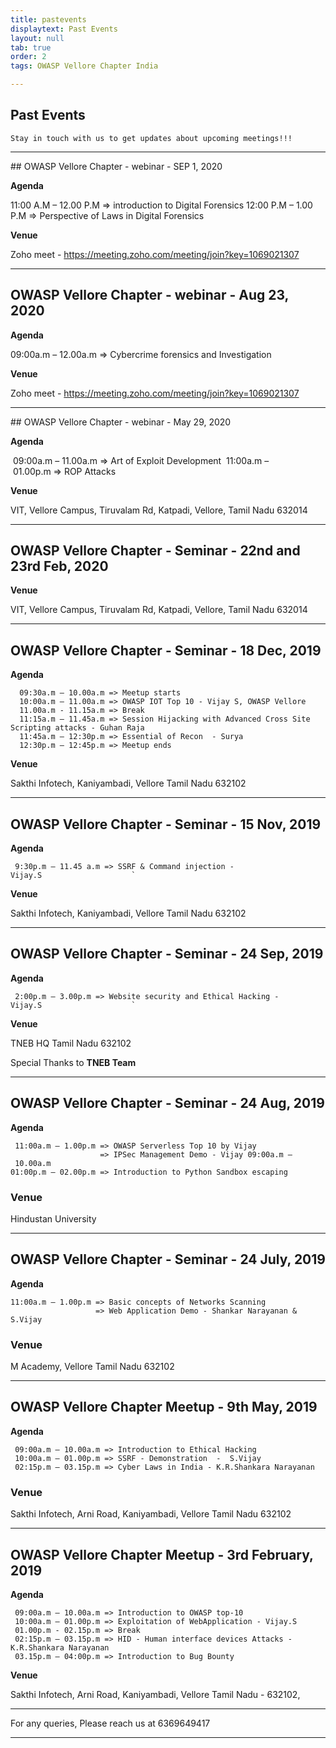 ```yaml
---
title: pastevents
displaytext: Past Events
layout: null
tab: true
order: 2
tags: OWASP Vellore Chapter India

---
```


## Past Events

```Stay in touch with us to get updates about upcoming meetings!!!```
<hr>
## OWASP Vellore Chapter - webinar - SEP 1, 2020

**Agenda**

 11:00 A.M – 12.00 P.M =>  introduction to Digital Forensics 
 12:00 P.M – 1.00 P.M =>  Perspective of Laws in Digital Forensics  

**Venue**

Zoho meet - https://meeting.zoho.com/meeting/join?key=1069021307


<hr>

## OWASP Vellore Chapter - webinar - Aug 23, 2020

**Agenda**

 09:00a.m – 12.00a.m => Cybercrime forensics and Investigation 


**Venue**

Zoho meet - https://meeting.zoho.com/meeting/join?key=1069021307


<hr>
## OWASP Vellore Chapter - webinar - May 29, 2020

**Agenda**

 09:00a.m – 11.00a.m => Art of Exploit Development
 11:00a.m – 01.00p.m => ROP Attacks


**Venue**

VIT, Vellore Campus, Tiruvalam Rd, Katpadi, Vellore, Tamil Nadu 632014


<hr>

## OWASP Vellore Chapter - Seminar - 22nd and 23rd Feb, 2020


**Venue**

VIT, Vellore Campus, Tiruvalam Rd, Katpadi, Vellore, Tamil Nadu 632014


<hr>

## OWASP Vellore Chapter - Seminar - 18 Dec, 2019

**Agenda**
```
  09:30a.m – 10.00a.m => Meetup starts
  10:00a.m – 11.00a.m => OWASP IOT Top 10 - Vijay S, OWASP Vellore
  11.00a.m - 11.15a.m => Break
  11:15a.m – 11.45a.m => Session Hijacking with Advanced Cross Site Scripting attacks - Guhan Raja
  11:45a.m – 12:30p.m => Essential of Recon  - Surya
  12:30p.m – 12:45p.m => Meetup ends
```

**Venue**

Sakthi Infotech, Kaniyambadi, Vellore Tamil Nadu 632102

<hr>

## OWASP Vellore Chapter - Seminar - 15 Nov, 2019

**Agenda**
```
 9:30p.m – 11.45 a.m => SSRF & Command injection - Vijay.S                    `
```
**Venue**

Sakthi Infotech, Kaniyambadi, Vellore Tamil Nadu 632102

<hr>

## OWASP Vellore Chapter - Seminar - 24 Sep, 2019

**Agenda**
```
 2:00p.m – 3.00p.m => Website security and Ethical Hacking - Vijay.S                    `
```
**Venue**

TNEB HQ Tamil Nadu 632102

Special Thanks to **TNEB Team**

<hr>

## OWASP Vellore Chapter - Seminar - 24 Aug, 2019

**Agenda**
```
 11:00a.m – 1.00p.m => OWASP Serverless Top 10 by Vijay
                    => IPSec Management Demo - Vijay 09:00a.m – 10.00a.m 
01:00p.m – 02.00p.m => Introduction to Python Sandbox escaping

```
### **Venue**

Hindustan University

<hr>

## OWASP Vellore Chapter - Seminar - 24 July, 2019
**Agenda**
```
11:00a.m – 1.00p.m => Basic concepts of Networks Scanning
                   => Web Application Demo - Shankar Narayanan & S.Vijay
```
### **Venue**

M Academy, Vellore Tamil Nadu 632102

<hr>

## OWASP Vellore Chapter Meetup - 9th May, 2019
**Agenda**
```
 09:00a.m – 10.00a.m => Introduction to Ethical Hacking
 10:00a.m – 01.00p.m => SSRF - Demonstration  -  S.Vijay
 02:15p.m – 03.15p.m => Cyber Laws in India - K.R.Shankara Narayanan
```
### **Venue**

Sakthi Infotech, Arni Road, Kaniyambadi, Vellore Tamil Nadu 632102

<hr>

## OWASP Vellore Chapter Meetup - 3rd February, 2019
**Agenda**
```
 09:00a.m – 10.00a.m => Introduction to OWASP top-10
 10:00a.m – 01.00p.m => Exploitation of WebApplication - Vijay.S
 01.00p.m - 02.15p.m => Break
 02:15p.m – 03.15p.m => HID - Human interface devices Attacks - K.R.Shankara Narayanan
 03.15p.m – 04:00p.m => Introduction to Bug Bounty
```
**Venue**

Sakthi Infotech, Arni Road, Kaniyambadi, Vellore Tamil Nadu - 632102,

<hr>

For any queries, Please reach us at 6369649417

<hr>

